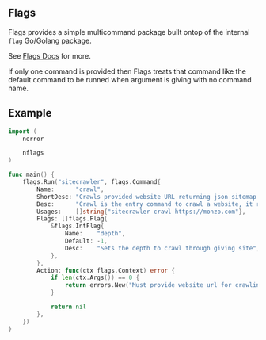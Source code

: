 Flags
--------
Flags provides a simple multicommand package built ontop of the internal `flag` Go/Golang package.


See [Flags Docs](https://golang.org/pkg/github.com/influx6/npkg/nflags) for more.

If only one command is provided then Flags treats that command like the default command to be runned when argument is giving with no command name.

## Example


```go
import (
	nerror

	nflags
)

func main() {
	flags.Run("sitecrawler", flags.Command{
		Name:      "crawl",
		ShortDesc: "Crawls provided website URL returning json sitemap.",
		Desc:      "Crawl is the entry command to crawl a website, it runs through all pages of giving host, ignoring externals links. It prints status and link connection as json on a per link basis.",
		Usages:    []string{"sitecrawler crawl https://monzo.com"},
		Flags: []flags.Flag{
			&flags.IntFlag{
				Name:    "depth",
				Default: -1,
				Desc:    "Sets the depth to crawl through giving site",
			},
		},
		Action: func(ctx flags.Context) error {
			if len(ctx.Args()) == 0 {
				return errors.New("Must provide website url for crawling. See examples section")
			}

			return nil
		},
	})
}

```
